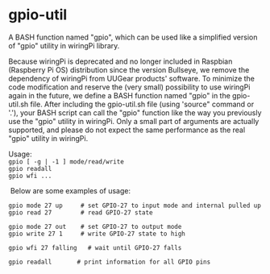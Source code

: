 # gpio-util

A BASH function named "gpio", which can be used like a simplified version of "gpio" utility in wiringPi library.

Because wiringPi is deprecated and no longer included in Raspbian (Raspberry Pi OS) distribution since the version Bullseye, we remove the dependency of wiringPi from UUGear products' software. To minimize the code modification and reserve the (very small) possibility to use wiringPi again in the future, we define a BASH function named "gpio" in the gpio-util.sh file. After including the gpio-util.sh file (using 'source" command or '.'), your BASH script can call the "gpio" function like the way you previously use the "gpio" utility in wiringPi. Only a small part of arguments are actually supported, and please do not expect the same performance as the real "gpio" utility in wiringPi.

Usage:  
 `gpio [ -g | -1 ] mode/read/write`  
 `gpio readall`  
 `gpio wfi ...`  
  
 Below are some examples of usage:  
  
 `gpio mode 27 up     # set GPIO-27 to input mode and internal pulled up`  
 `gpio read 27        # read GPIO-27 state`  
  
 `gpio mode 27 out    # set GPIO-27 to output mode`  
 `gpio write 27 1     # write GPIO-27 state to high`  
  
 `gpio wfi 27 falling   # wait until GPIO-27 falls`  
  
 `gpio readall       # print information for all GPIO pins`
